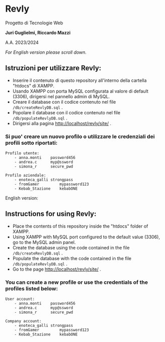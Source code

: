 # Revly
Progetto di Tecnologie Web

**Juri Guglielmi, Riccardo Mazzi**

A.A. 2023/2024

_For English version please scroll down._


## Istruzioni per utilizzare Revly:

- Inserire il contenuto di questo repository all'interno della cartella "htdocs" di XAMPP.
- Usando XAMPP con porta MySQL configurata al valore di default (3306), dirigersi nel pannello admin di MySQL.
- Creare il database con il codice contenuto nel file `/db/createRevlyDB.sql` .
- Popolare il database con il codice contenuto nel file `/db/populateRevlyDB.sql` .
- Dirigersi alla pagina [http://localhost/revly/site/](http://localhost/revly/site/) .

### Si puo' creare un nuovo profilo o utilizzare le credenziali dei profili sotto riportati:
    Profilo utente:
        - anna.monti	password456
        - andrea.c		myp@ssword
        - simona_r		secure_pwd

    Profilo aziendale:
        - enoteca_galli	strongpass
        - fromGamer	        mypassword123
        - Kebab_Stazione	kebabONE


English version:
## Instructions for using Revly:

- Place the contents of this repository inside the "htdocs" folder of XAMPP.
- Using XAMPP with MySQL port configured to the default value (3306), go to the MySQL admin panel.
- Create the database using the code contained in the file `/db/createRevlyDB.sql` .
- Populate the database with the code contained in the file `/db/populateRevlyDB.sql` .
- Go to the page [http://localhost/revly/site/](http://localhost/revly/site/) .

### You can create a new profile or use the credentials of the profiles listed below:
    User account:
        - anna.monti	password456
        - andrea.c		myp@ssword
        - simona_r		secure_pwd

    Company account:
        - enoteca_galli	strongpass
        - fromGamer	        mypassword123
        - Kebab_Stazione	kebabONE

